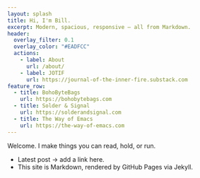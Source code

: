 ```yaml
---
layout: splash
title: Hi, I'm Bill.
excerpt: Modern, spacious, responsive — all from Markdown.
header:
  overlay_filter: 0.1
  overlay_color: "#EADFCC"
  actions:
    - label: About
      url: /about/
    - label: JOTIF
      url: https://journal-of-the-inner-fire.substack.com
feature_row:
  - title: BohoByteBags
    url: https://bohobytebags.com
  - title: Solder & Signal
    url: https://solderandsignal.com
  - title: The Way of Emacs
    url: https://the-way-of-emacs.com
---
```


Welcome. I make things you can read, hold, or run.

- Latest post -> add a link here.
- This site is Markdown, rendered by GitHub Pages via Jekyll.
